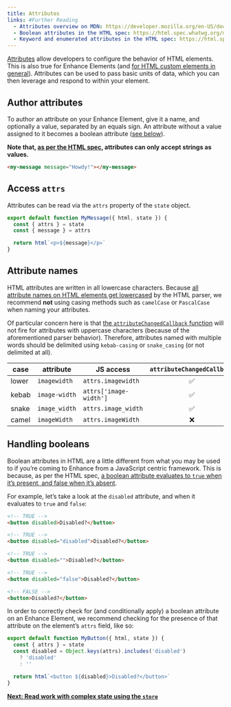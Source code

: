 ```yaml
---
title: Attributes
links: #Further Reading
  - Attributes overview on MDN: https://developer.mozilla.org/en-US/docs/Glossary/Attribute
  - Boolean attributes in the HTML spec: https://html.spec.whatwg.org/multipage/common-microsyntaxes.html#boolean-attributes
  - Keyword and enumerated attributes in the HTML spec: https://html.spec.whatwg.org/multipage/common-microsyntaxes.html#keywords-and-enumerated-attributes
---
```


[Attributes](https://developer.mozilla.org/en-US/docs/Glossary/Attribute) allow developers to configure the behavior of HTML elements. This is also true for Enhance Elements (and [for HTML custom elements in general](https://developer.mozilla.org/en-US/docs/Web/API/Web_components/Using_custom_elements#responding_to_attribute_changes)). Attributes can be used to pass basic units of data, which you can then leverage and respond to within your element.

## Author attributes

To author an attribute on your Enhance Element, give it a name, and optionally a value, separated by an equals sign. An attribute without a value assigned to it becomes a boolean attribute ([see below](#handling-booleans)).

**Note that, [as per the HTML spec](https://html.spec.whatwg.org/multipage/dom.html#attributes), attributes can only accept strings as values.**

```html
<my-message message="Howdy!"></my-message>
```

## Access `attrs`

Attributes can be read via the `attrs` property of the `state` object.

```javascript
export default function MyMessage({ html, state }) {
  const { attrs } = state
  const { message } = attrs

  return html`<p>${message}</p>`
}
```

## Attribute names

HTML attributes are written in all lowercase characters. Because [all attribute names on HTML elements get lowercased](https://html.spec.whatwg.org/multipage/dom.html#embedding-custom-non-visible-data-with-the-data-*-attributes:~:text=All%20attribute%20names%20on%20HTML%20elements%20in%20HTML%20documents%20get%20ASCII%2Dlowercased%20automatically) by the HTML parser, we recommend **not** using casing methods such as `camelCase` or `PascalCase` when naming your attributes.

Of particular concern here is that [the `attributeChangedCallback` function](https://developer.mozilla.org/en-US/docs/Web/API/Web_components/Using_custom_elements#responding_to_attribute_changes) will not fire for attributes with uppercase characters (because of the aforementioned parser behavior). Therefore, attributes named with multiple words should be delimited using `kebab-casing` or `snake_casing` (or not delimited at all).

| case | attribute | JS access | `attributeChangedCallback` |
|---|---|---|:-:|
| lower | `imagewidth` | `attrs.imagewidth` | ✅ |
| kebab | `image-width` | `attrs['image-width']` | ✅ |
| snake | `image_width` | `attrs.image_width` | ✅ |
| camel | `imageWidth` | `attrs.imageWidth` | ❌ |

## Handling booleans

Boolean attributes in HTML are a little different from what you may be used to if you’re coming to Enhance from a JavaScript centric framework. This is because, as per the HTML spec, [a boolean attribute evaluates to `true` when it’s present, and false when it’s absent](https://developer.mozilla.org/en-US/docs/Glossary/Boolean/HTML).

For example, let’s take a look at the `disabled` attribute, and when it evaluates to `true` and `false`:

```html
<!-- TRUE -->
<button disabled>Disabled?</button>

<!-- TRUE -->
<button disabled="disabled">Disabled?</button>

<!-- TRUE -->
<button disabled="">Disabled?</button>

<!-- TRUE -->
<button disabled="false">Disabled?</button>

<!-- FALSE -->
<button>Disabled?</button>
```

In order to correctly check for (and conditionally apply) a boolean attribute on an Enhance Element, we recommend checking for the presence of that attribute on the element’s `attrs` field, like so:

```javascript
export default function MyButton({ html, state }) {
  const { attrs } = state
  const disabled = Object.keys(attrs).includes('disabled')
    ? 'disabled'
    : ''

  return html`<button ${disabled}>Disabled?</button>`
}
```

<doc-callout level="none" mark="🎛️">

**[Next: Read work with complex state using the `store`](/docs/elements/state/store)**

</doc-callout>

